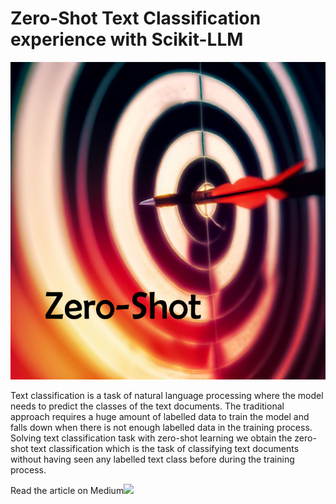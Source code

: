 # Zero-Shot Text Classification experience with Scikit-LLM

![](images/zeroshot.png)

Text classification is a task of natural language processing where the model needs to predict the classes of the text documents. The traditional approach requires a huge amount of labelled data to train the model and falls down when there is not enough labelled data in the training process. Solving text classification task with zero-shot learning we obtain the zero-shot text classification which is the task of classifying text documents without having seen any labelled text class before during the training process.

Read the article on Medium![](https://medium.com/@c.giancaterino/zero-shot-text-classification-experience-with-scikit-llm-f06140e30339)
